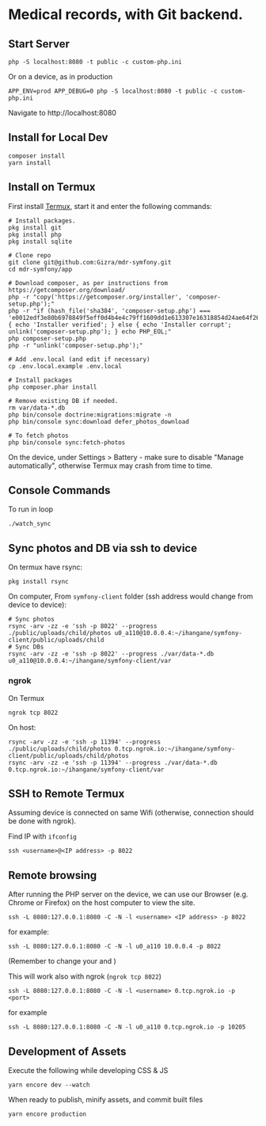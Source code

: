 # Medical records, with Git backend.

## Start Server

    php -S localhost:8080 -t public -c custom-php.ini

Or on a device, as in production

    APP_ENV=prod APP_DEBUG=0 php -S localhost:8080 -t public -c custom-php.ini

Navigate to http://localhost:8080

## Install for Local Dev

    composer install
    yarn install

## Install on Termux

First install [Termux](https://termux.com/), start it and enter the following commands:

    # Install packages.
    pkg install git
    pkg install php
    pkg install sqlite

    # Clone repo
    git clone git@github.com:Gizra/mdr-symfony.git
    cd mdr-symfony/app

    # Download composer, as per instructions from https://getcomposer.org/download/
    php -r "copy('https://getcomposer.org/installer', 'composer-setup.php');"
    php -r "if (hash_file('sha384', 'composer-setup.php') === 'e0012edf3e80b6978849f5eff0d4b4e4c79ff1609dd1e613307e16318854d24ae64f26d17af3ef0bf7cfb710ca74755a') { echo 'Installer verified'; } else { echo 'Installer corrupt'; unlink('composer-setup.php'); } echo PHP_EOL;"
    php composer-setup.php
    php -r "unlink('composer-setup.php');"
    
    # Add .env.local (and edit if necessary)
    cp .env.local.example .env.local

    # Install packages
    php composer.phar install

    # Remove existing DB if needed.
    rm var/data-*.db
    php bin/console doctrine:migrations:migrate -n
    php bin/console sync:download defer_photos_download

    # To fetch photos
    php bin/console sync:fetch-photos

On the device, under Settings > Battery - make sure to disable "Manage automatically",
otherwise Termux may crash from time to time.

## Console Commands

To run in loop

    ./watch_sync
    
## Sync photos and DB via ssh to device

On termux have rsync: 
    
    pkg install rsync

On computer, From `symfony-client` folder (ssh address would change from device to device):

    # Sync photos
    rsync -arv -zz -e 'ssh -p 8022' --progress ./public/uploads/child/photos u0_a110@10.0.0.4:~/ihangane/symfony-client/public/uploads/child
    # Sync DBs
    rsync -arv -zz -e 'ssh -p 8022' --progress ./var/data-*.db u0_a110@10.0.0.4:~/ihangane/symfony-client/var
    
### ngrok
 
On Termux

    ngrok tcp 8022

On host:
 
    rsync -arv -zz -e 'ssh -p 11394' --progress ./public/uploads/child/photos 0.tcp.ngrok.io:~/ihangane/symfony-client/public/uploads/child/photos
    rsync -arv -zz -e 'ssh -p 11394' --progress ./var/data-*.db 0.tcp.ngrok.io:~/ihangane/symfony-client/var

## SSH to Remote Termux

Assuming device is connected on same Wifi (otherwise, connection should be done
with ngrok).

Find IP with `ifconfig`

    ssh <username>@<IP address> -p 8022
    
## Remote browsing

After running the PHP server on the device, we can use our Browser (e.g. Chrome or Firefox)
on the host computer to view the site.

    ssh -L 8080:127.0.0.1:8080 -C -N -l <username> <IP address> -p 8022
    
for example:

    ssh -L 8080:127.0.0.1:8080 -C -N -l u0_a110 10.0.0.4 -p 8022
    
(Remember to change your <username> and <IP address>)

This will work also with ngrok (`ngrok tcp 8022`)

    ssh -L 8080:127.0.0.1:8080 -C -N -l <username> 0.tcp.ngrok.io -p <port>

for example

    ssh -L 8080:127.0.0.1:8080 -C -N -l u0_a110 0.tcp.ngrok.io -p 10205

## Development of Assets

Execute the following while developing CSS & JS

    yarn encore dev --watch

When ready to publish, minify assets, and commit built files

    yarn encore production
